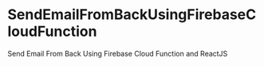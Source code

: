 # SendEmailFromBackUsingFirebaseCloudFunction
Send Email From Back Using Firebase Cloud Function and ReactJS
